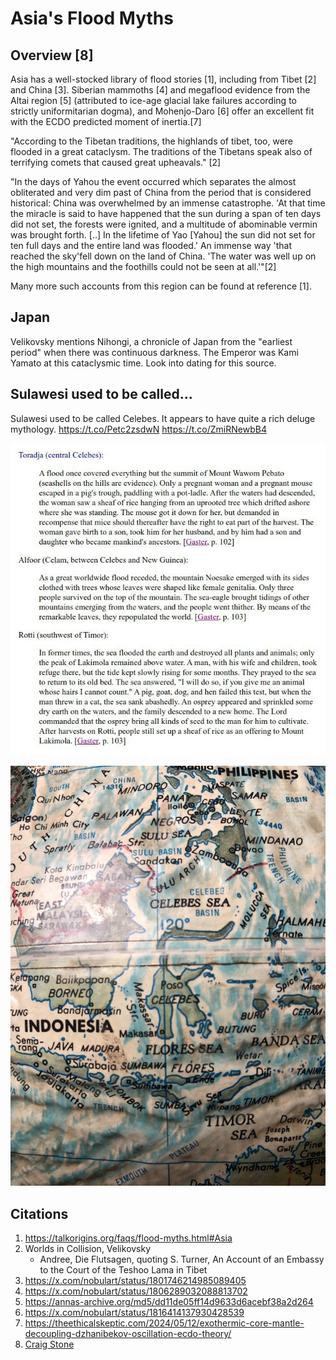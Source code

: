 # Asia's Flood Myths

## Overview [8]

Asia has a well-stocked library of flood stories [1], including from Tibet [2] and China [3]. Siberian mammoths [4] and megaflood evidence from the Altai region [5] (attributed to ice-age glacial lake failures according to strictly uniformitarian dogma), and Mohenjo-Daro [6] offer an excellent fit with the ECDO predicted moment of inertia.[7]

"According to the Tibetan traditions, the highlands of tibet, too, were flooded in a great cataclysm. The traditions of the Tibetans speak also of terrifying comets that caused great upheavals." [2]

"In the days of Yahou the event occurred which separates the almost obliterated and very dim past of China from the period that is considered historical: China was overwhelmed by an immense catastrophe. 'At that time the miracle is said to have happened that the sun during a span of ten days did not set, the forests were ignited, and a multitude of abominable vermin was brought forth. [..] In the lifetime of Yao [Yahou] the sun did not set for ten full days and the entire land was flooded.' An immense way 'that reached the sky'fell down on the land of China. 'The water was well up on the high mountains and the foothills could not be seen at all.'"[2]

Many more such accounts from this region can be found at reference [1].

## Japan

Velikovsky mentions Nihongi, a chronicle of Japan from the "earliest period" when there was continuous darkness. The Emperor was Kami Yamato at this cataclysmic time. Look into dating for this source.

## Sulawesi used to be called...

Sulawesi used to be called Celebes. It appears to have quite a rich deluge mythology. https://t.co/Petc2zsdwN https://t.co/ZmiRNewbB4

![](img/1803498500312768725-GQdQUOOWQAAc_V8.jpg)

![](img/1803498500312768725-GQdQUOKXYAAGBbd.jpg)

## Citations

1.  https://talkorigins.org/faqs/flood-myths.html#Asia
2. Worlds in Collision, Velikovsky
	- Andree, Die Flutsagen, quoting S. Turner, An Account of an Embassy to the Court of the Teshoo Lama in Tibet
3. https://x.com/nobulart/status/1801746214985089405
4. https://x.com/nobulart/status/1806289032088813702
5. https://annas-archive.org/md5/dd11de05ff14d9633d6acebf38a2d264
6. https://x.com/nobulart/status/1816414137930428539
7. https://theethicalskeptic.com/2024/05/12/exothermic-core-mantle-decoupling-dzhanibekov-oscillation-ecdo-theory/
8. [Craig Stone](https://nobulart.com)
